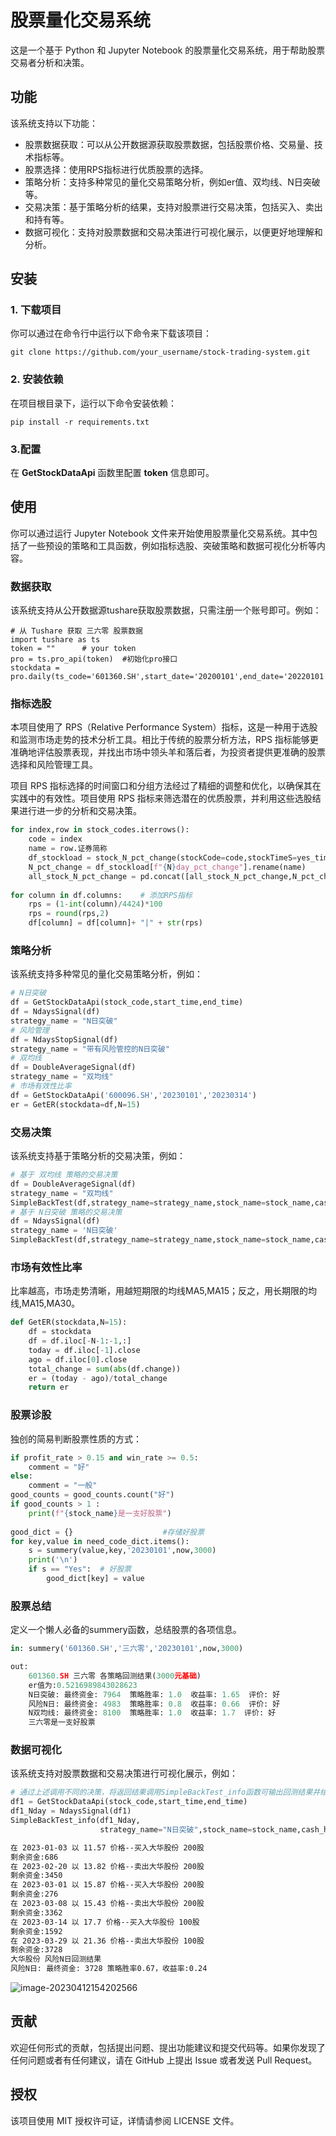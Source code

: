 # 股票量化交易系统

这是一个基于 Python 和 Jupyter Notebook 的股票量化交易系统，用于帮助股票交易者分析和决策。

## 功能

该系统支持以下功能：

- 股票数据获取：可以从公开数据源获取股票数据，包括股票价格、交易量、技术指标等。
- 股票选择：使用RPS指标进行优质股票的选择。
- 策略分析：支持多种常见的量化交易策略分析，例如er值、双均线、N日突破等。
- 交易决策：基于策略分析的结果，支持对股票进行交易决策，包括买入、卖出和持有等。
- 数据可视化：支持对股票数据和交易决策进行可视化展示，以便更好地理解和分析。

## 安装

### 1. 下载项目

你可以通过在命令行中运行以下命令来下载该项目：

```
git clone https://github.com/your_username/stock-trading-system.git
```

### 2. 安装依赖

在项目根目录下，运行以下命令安装依赖：

```
pip install -r requirements.txt
```

### 3.配置

在 **GetStockDataApi** 函数里配置 **token** 信息即可。

## 使用

你可以通过运行 Jupyter Notebook 文件来开始使用股票量化交易系统。其中包括了一些预设的策略和工具函数，例如指标选股、突破策略和数据可视化分析等内容。

### 数据获取

该系统支持从公开数据源tushare获取股票数据，只需注册一个账号即可。例如：

```
# 从 Tushare 获取 三六零 股票数据
import tushare as ts
token = ""      # your token
pro = ts.pro_api(token)  #初始化pro接口
stockdata = pro.daily(ts_code='601360.SH',start_date='20200101',end_date='20220101')
```



### 指标选股

本项目使用了 RPS（Relative Performance System）指标，这是一种用于选股和监测市场走势的技术分析工具。相比于传统的股票分析方法，RPS 指标能够更准确地评估股票表现，并找出市场中领头羊和落后者，为投资者提供更准确的股票选择和风险管理工具。

项目 RPS 指标选择的时间窗口和分组方法经过了精细的调整和优化，以确保其在实践中的有效性。项目使用 RPS 指标来筛选潜在的优质股票，并利用这些选股结果进行进一步的分析和交易决策。

```python
for index,row in stock_codes.iterrows():
    code = index
    name = row.证券简称
    df_stockload = stock_N_pct_change(stockCode=code,stockTimeS=yes_time,stockTimeE=now_time,N=N)
    N_pct_change = df_stockload[f"{N}day_pct_change"].rename(name)
    all_stock_N_pct_change = pd.concat([all_stock_N_pct_change,N_pct_change],join='outer',axis=1)
    
for column in df.columns:    # 添加RPS指标
    rps = (1-int(column)/4424)*100
    rps = round(rps,2)
    df[column] = df[column]+ "|" + str(rps)
```



### 策略分析

该系统支持多种常见的量化交易策略分析，例如：

```python
# N日突破
df = GetStockDataApi(stock_code,start_time,end_time)
df = NdaysSignal(df) 
strategy_name = "N日突破"
# 风险管理
df = NdaysStopSignal(df)
strategy_name = "带有风险管控的N日突破"
# 双均线
df = DoubleAverageSignal(df)
strategy_name = "双均线"
# 市场有效性比率
df = GetStockDataApi('600096.SH','20230101','20230314')
er = GetER(stockdata=df,N=15)
```



### 交易决策

该系统支持基于策略分析的交易决策，例如：

```python
# 基于 双均线 策略的交易决策
df = DoubleAverageSignal(df)
strategy_name = "双均线"
SimpleBackTest(df,strategy_name=strategy_name,stock_name=stock_name,cash_hold=cash_hold)
# 基于 N日突破 策略的交易决策
df = NdaysSignal(df) 
strategy_name = 'N日突破'
SimpleBackTest(df,strategy_name=strategy_name,stock_name=stock_name,cash_hold=cash_hold)
```



### 市场有效性比率

比率越高，市场走势清晰，用越短期限的均线MA5,MA15；反之，用长期限的均线,MA15,MA30。

```python
def GetER(stockdata,N=15):
    df = stockdata
    df = df.iloc[-N-1:-1,:]
    today = df.iloc[-1].close
    ago = df.iloc[0].close
    total_change = sum(abs(df.change))
    er = (today - ago)/total_change
    return er
```



### 股票诊股

独创的简易判断股票性质的方式：

```python
if profit_rate > 0.15 and win_rate >= 0.5:
    comment = "好"
else:
    comment = "一般"
good_counts = good_counts.count("好")
if good_counts > 1 :
    print(f"{stock_name}是一支好股票")
    
good_dict = {}                    #存储好股票
for key,value in need_code_dict.items():
    s = summery(value,key,'20230101',now,3000)  
    print('\n')
    if s == "Yes":  # 好股票
        good_dict[key] = value
```



### 股票总结

定义一个懒人必备的summery函数，总结股票的各项信息。

```python
in: summery('601360.SH','三六零','20230101',now,3000)

out:
    601360.SH 三六零 各策略回测结果(3000元基础)
    er值为:0.5216989843028623
    N日突破: 最终资金: 7964  策略胜率: 1.0  收益率: 1.65  评价: 好
    风险N日: 最终资金: 4983  策略胜率: 0.8  收益率: 0.66  评价: 好
    N双均线: 最终资金: 8100  策略胜率: 1.0  收益率: 1.7  评价: 好
    三六零是一支好股票
```



### 数据可视化 

该系统支持对股票数据和交易决策进行可视化展示，例如：

```python
# 通过上述调用不同的决策，将返回结果调用SimpleBackTest_info函数可输出回测结果并绘图
df1 = GetStockDataApi(stock_code,start_time,end_time)
df1_Nday = NdaysSignal(df1)
SimpleBackTest_info(df1_Nday,
                    strategy_name="N日突破",stock_name=stock_name,cash_hold=cash_hold)
```

```markdown
在 2023-01-03 以 11.57 价格--买入大华股份 200股
剩余资金:686
在 2023-02-20 以 13.82 价格--卖出大华股份 200股
剩余资金:3450
在 2023-03-01 以 15.87 价格--买入大华股份 200股
剩余资金:276
在 2023-03-08 以 15.43 价格--卖出大华股份 200股
剩余资金:3362
在 2023-03-14 以 17.7 价格--买入大华股份 100股
剩余资金:1592
在 2023-03-29 以 21.36 价格--卖出大华股份 100股
剩余资金:3728
大华股份 风险N日回测结果
风险N日: 最终资金: 3728 策略胜率0.67，收益率:0.24
```

![image-20230412154202566](C:\Users\13169\AppData\Roaming\Typora\typora-user-images\image-20230412154202566.png)

## 贡献

欢迎任何形式的贡献，包括提出问题、提出功能建议和提交代码等。如果你发现了任何问题或者有任何建议，请在 GitHub 上提出 Issue 或者发送 Pull Request。

## 授权

该项目使用 MIT 授权许可证，详情请参阅 LICENSE 文件。